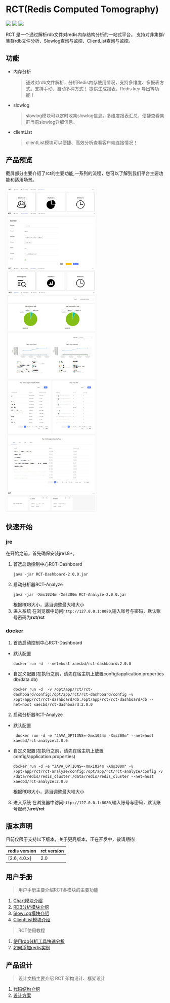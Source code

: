 # RCT(Redis Computed Tomography)

![](https://img.shields.io/badge/redis-%3E%3D2.6.0-green.svg) ![](https://img.shields.io/badge/SpringCloud--lightgrey.svg) ![](https://img.shields.io/badge/build-passing-yellow.svg)

RCT 是一个通过解析rdb文件对redis内存结构分析的一站式平台。 支持对非集群/集群rdb文件分析、Slowlog查询与监控、ClientList查询与监控。


## 功能
- 内存分析

  >通过对rdb文件解析，分析Redis内存使用情况，支持多维度、多报表方式。支持手动、自动多种方式！
  >提供生成报表、Redis key 导出等功能！

- slowlog

  >slowlog模块可以定时收集slowlog信息，多维度报表汇总，便捷查看集群当前slowlog详细信息。
  
- clientList

  >clientList模块可以便捷、高效分析查看客户端连接情况！
   

## 产品预览
截屏部分主要介绍了rct的主要功能,一系列的流程，您可以了解到我们平台主要功能和适用场景。

![](./doc/screenshots/rct.jpg)
 
 ## 快速开始

 ### jre
 在开始之前，首先确保安装jre1.8+。

1. 首选启动控制中心RCT-Dashboard
   ```
   java -jar RCT-Dashboard-2.0.0.jar
   ```
2. 启动分析器RCT-Analyze
   ```
   java -jar -Xmx1024m -Xms300m RCT-Analyze-2.0.0.jar
   ```
   根据RDB大小，适当调整最大堆大小
3. 进入系统
   在浏览器中访问```http://127.0.0.1:8080```,输入账号与密码，默认账号密码为**rct/rct**
 ### docker
1. 首选启动控制中心RCT-Dashboard
  - 默认配置
    ```
    docker run -d  --net=host xaecbd/rct-dashboard:2.0.0
    ```
  - 自定义配置(在执行之前，请先在宿主机上放置config/application.properties db/data.db)
    ```
    docker run -d  -v /opt/app/rct/rct-dashboard/config:/opt/app/rct/rct-dashboard/config -v /opt/app/rct/rct-dashboard/db:/opt/app/rct/rct-dashboard/db --net=host xaecbd/rct-dashboard:2.0.0
    ```
2. 启动分析器RCT-Analyze
  - 默认配置
    ```
     docker run -d -e "JAVA_OPTIONS=-Xmx1024m -Xms300m" --net=host xaecbd/rct-analyze:2.0.0
    ```
  - 自定义配置(在执行之前，请先在宿主机上放置config/application.properties)
    ```
    docker run -d -e "JAVA_OPTIONS=-Xmx1024m -Xms300m" -v /opt/app/rct/rct-analyze/config:/opt/app/rct/rct-analyze/config -v /data/redis/redis_cluster:/data/redis/redis_cluster --net=host xaecbd/rct-analyze:2.0.0
    ```
    根据RDB大小，适当调整最大堆大小
3. 进入系统
   在浏览器中访问```http://127.0.0.1:8080```,输入账号与密码，默认账号密码为**rct/rct**
## 版本声明
目前仅限于支持以下版本，关于更高版本，正在开发中，敬请期待!

redis version|rct version
---|---
[2.6, 4.0.x]|2.0
## 用户手册
> 用户手册主要介绍RCT各模块的主要功能

1. [Chart模块介绍](./doc/Chart模块介绍.md)
2. [RDB分析模块介绍](./doc/如何使用RDB分析工具.md)
3. [SlowLog模块介绍](./doc/如何使用slowlog分析工具.md)
4. [ClientList模块介绍](./doc/如何使用clientList分析工具.md)

> RCT使用教程
1. [使用rdb分析工具快速分析](./doc/如何快速使用RDB分析工具进行分析.md)
2. [如何添加redis实例](./doc/如何增加redis实例.md)


## 产品设计
> 设计文档主要介绍 RCT 架构设计、框架设计

  1. [代码结构介绍](./doc/代码结构介绍.md) 
  2. [设计方案](./doc/设计方案.md) 
